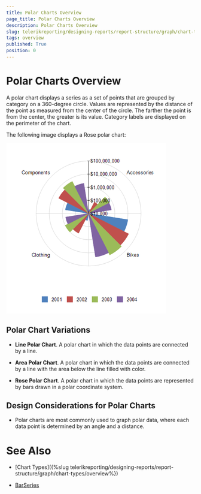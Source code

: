 ```yaml
---
title: Polar Charts Overview
page_title: Polar Charts Overview
description: Polar Charts Overview
slug: telerikreporting/designing-reports/report-structure/graph/chart-types/polar-charts/overview
tags: overview
published: True
position: 0
---
```


# Polar Charts Overview

A polar chart displays a series as a set of points that are grouped by category on a 360-degree circle. Values are represented by the distance of the point as measured from the center of the circle. The farther the       point is from the center, the greater is its value. Category labels are displayed on the perimeter of the chart. 

The following image displays a Rose polar chart: 

  ![Polar Chart\Polar Chart](images/Graph/PolarChart.png)

## Polar Chart Variations

* __Line Polar Chart__. A polar chart in which the data points are connected by a line.

* __Area Polar Chart__. A polar chart in which the data points are connected by a line with the area below the line filled with color.

* __Rose Polar Chart__. A polar chart in which the data points are represented by bars drawn in a polar coordinate system.

## Design Considerations for Polar Charts

* Polar charts are most commonly used to graph polar data, where each data point is determined by an angle and a distance.


# See Also

* [Chart Types]({%slug telerikreporting/designing-reports/report-structure/graph/chart-types/overview%}) 

* [BarSeries](/reporting/api/Telerik.Reporting.BarSeries)
